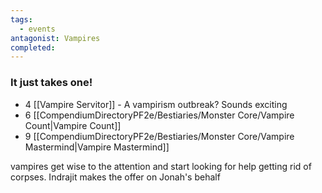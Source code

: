 ```yaml
---
tags:
  - events
antagonist: Vampires
completed:
---
```

### It just takes one! 
- 4 [[Vampire Servitor]] - A vampirism outbreak? Sounds exciting 
- 6 [[CompendiumDirectoryPF2e/Bestiaries/Monster Core/Vampire Count|Vampire Count]] 
- 9 [[CompendiumDirectoryPF2e/Bestiaries/Monster Core/Vampire Mastermind|Vampire Mastermind]]

<span data-category='red' data-calendar="Calendar of Golarion" data-date='Erastus-1-4725' data-name='Vampires arrives amongst the Merchants'></span>
<span data-category='red' data-calendar="Calendar of Golarion" data-date='Erastus-3-4725' data-name='First victim claimed'></span>
<span data-category='red' data-calendar="Calendar of Golarion" data-date='Erastus-4-4725' data-name='Second victim washes up down river'></span>
<span data-category='red' data-calendar="Calendar of Golarion" data-date='Erastus-5-4725' data-name='It Just Takes One! Development'>vampires get wise to the attention and start looking for help getting rid of corpses. Indrajit makes the offer on Jonah's behalf</span>
